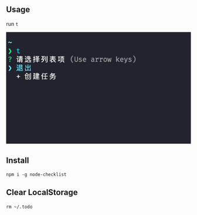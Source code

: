## Usage

run `t`

![use](images/node-checklist-use.gif)

## Install

```shell
npm i -g node-checklist
```

## Clear LocalStorage

```shell
rm ~/.todo
```
